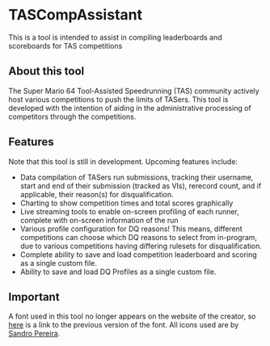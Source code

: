 # TASCompAssistant
This is a tool is intended to assist in compiling leaderboards and scoreboards for TAS competitions

## About this tool
The Super Mario 64 Tool-Assisted Speedrunning (TAS) community actively host various competitions to push the limits of TASers. This tool is developed with the intention of aiding in the administrative processing of competitors through the competitions.

## Features
Note that this tool is still in development.
Upcoming features include:
- Data compilation of TASers run submissions, tracking their username, start and end of their submission (tracked as VIs), rerecord count, and if applicable, their reason(s) for disqualification.
- Charting to show competition times and total scores graphically
- Live streaming tools to enable on-screen profiling of each runner, complete with on-screen information of the run
- Various profile configuration for DQ reasons! This means, different competitions can choose which DQ reasons to select from in-program, due to various competitions having differing rulesets for disqualification.
- Complete ability to save and load competition leaderboard and scoring as a single custom file.
- Ability to save and load DQ Profiles as a single custom file.

## Important
A font used in this tool no longer appears on the website of the creator, so [here](https://www.deviantart.com/maxigamer/art/OUTDATED-MOON-GET-A-Super-Mario-Odyssey-Font-732847350) is a link to the previous version of the font.
All icons used are by [Sandro Pereira](http://www.iconarchive.com/show/super-mario-icons-by-ph03nyx.html).
